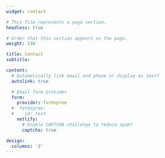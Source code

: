```yaml
---
widget: contact

# This file represents a page section.
headless: true

# Order that this section appears on the page.
weight: 130

title: Contact
subtitle:

content:
  # Automatically link email and phone or display as text?
  autolink: true

  # Email form provider
  form:
    provider: formspree
  #  formspree:
  #    id: test
    netlify:
      # Enable CAPTCHA challenge to reduce spam?
      captcha: true

design:
  columns: '2'
---
```

